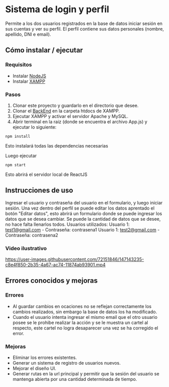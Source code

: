 # Sistema de login y perfil

Permite a los dos usuarios registrados en la base de datos iniciar sesión en sus cuentas y ver su perfil. El perfil contiene sus datos personales (nombre, apellido, DNI e email).

## Cómo instalar / ejecutar

### Requisitos
- Instalar  [NodeJS](https://nodejs.org)
- Instalar [XAMPP](https://www.apachefriends.org/es/download.html)

### Pasos

1. Clonar este proyecto y guardarlo en el directorio que desee.
2. Clonar el [BackEnd](https://github.com/ceciliaromano/entrevista-php-backend) en la carpeta htdocs de XAMPP.
3. Ejecutar XAMPP y activar el servidor Apache y MySQL.
4. Abrir terminal en la raiz (donde se encuentra el archivo App.js) y ejecutar lo siguiente:

`npm install`

Esto instalará todas las dependencias necesarias

Luego ejecutar

`npm start`

Esto abrirá el servidor local de ReactJS

## Instrucciones de uso

Ingresar el usuario y contraseña del usuario en el formulario, y luego iniciar sesión.
Una vez dentro del perfil se puede editar los datos aprentado el botón "Editar datos", esto abrirá un formulario donde se puede ingresar los datos que se desea cambiar.
Se puede la cantidad de datos que se desee, no hace falta llenarlos todos.
Usuarios utilizados:
Usuario 1: test1@gmail.com - Contraseña: contrasena1
Usuario 1: test2@gmail.com - Contraseña: contrasena2

### Video ilustrativo
https://user-images.githubusercontent.com/72151846/147143235-c8e4f850-2b35-4a67-ac74-11874ab93901.mp4

## Errores conocidos y mejoras

### Errores
- Al guardar cambios en ocaciones no se reflejan correctamente los cambios realizados, sin embargo la base de datos los ha modificado.
- Cuando el usuario intenta ingresar el mismo email que el otro usuario posee se le prohibe realizar la acción y se le muestra un cartel al respecto, este cartel no logra desaparecer una vez se ha corregido el error.

### Mejoras
- Eliminar los errores existentes.
- Generar un sistema de registro de usuarios nuevos.
- Mejorar el diseño UI.
- Generar rutas en la url principal y permitir que la sesión del usuario se mantenga abierta por una cantidad determinada de tiempo.
